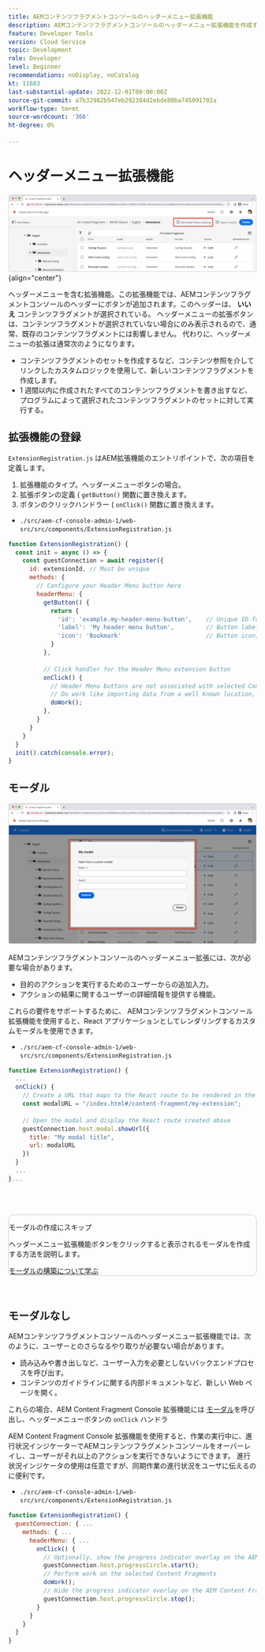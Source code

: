 ```yaml
---
title: AEMコンテンツフラグメントコンソールのヘッダーメニュー拡張機能
description: AEMコンテンツフラグメントコンソールのヘッダーメニュー拡張機能を作成する方法について説明します。
feature: Developer Tools
version: Cloud Service
topic: Development
role: Developer
level: Beginner
recommendations: noDisplay, noCatalog
kt: 11603
last-substantial-update: 2022-12-01T00:00:00Z
source-git-commit: a7b32982b547eb292384d2ebde80ba745091702a
workflow-type: tm+mt
source-wordcount: '366'
ht-degree: 0%

---
```



# ヘッダーメニュー拡張機能

![ヘッダーメニュー拡張機能](./assets/header-menu/header-menu.png){align="center"}

ヘッダーメニューを含む拡張機能。この拡張機能では、AEMコンテンツフラグメントコンソールのヘッダーにボタンが追加されます。このヘッダーは、 __いいえ__ コンテンツフラグメントが選択されている。 ヘッダーメニューの拡張ボタンは、コンテンツフラグメントが選択されていない場合にのみ表示されるので、通常、既存のコンテンツフラグメントには影響しません。 代わりに、ヘッダーメニューの拡張は通常次のようになります。

+ コンテンツフラグメントのセットを作成するなど、コンテンツ参照を介してリンクしたカスタムロジックを使用して、新しいコンテンツフラグメントを作成します。
+ 1 週間以内に作成されたすべてのコンテンツフラグメントを書き出すなど、プログラムによって選択されたコンテンツフラグメントのセットに対して実行する。

## 拡張機能の登録

`ExtensionRegistration.js` はAEM拡張機能のエントリポイントで、次の項目を定義します。

1. 拡張機能のタイプ。ヘッダーメニューボタンの場合。
1. 拡張ボタンの定義 ( `getButton()` 関数に置き換えます。
1. ボタンのクリックハンドラー ( `onClick()` 関数に置き換えます。

+ `./src/aem-cf-console-admin-1/web-src/src/components/ExtensionRegistration.js`

```javascript
function ExtensionRegistration() {
  const init = async () => {
    const guestConnection = await register({
      id: extensionId, // Must be unique
      methods: {
        // Configure your Header Menu button here
        headerMenu: {
          getButton() {
            return {
              'id': 'example.my-header-menu-button',    // Unique ID for the button
              'label': 'My header menu button',         // Button label 
              'icon': 'Bookmark'                        // Button icon; get name from: https://spectrum.adobe.com/page/icons/ (Remove spaces, keep uppercase)
            }
          },

          // Click handler for the Header Menu extension button
          onClick() {
            // Header Menu buttons are not associated with selected Content Fragment, and thus are not provided a selection parameter.        
            // Do work like importing data from a well known location, or exporting a welll known set of data
            doWork();            
          },
        }
      }
    }
  }
  init().catch(console.error);
}
```

## モーダル

![モーダル](./assets/modal/modal.png)

AEMコンテンツフラグメントコンソールのヘッダーメニュー拡張には、次が必要な場合があります。

+ 目的のアクションを実行するためのユーザーからの追加入力。
+ アクションの結果に関するユーザーの詳細情報を提供する機能。

これらの要件をサポートするために、 AEMコンテンツフラグメントコンソール拡張機能を使用すると、React アプリケーションとしてレンダリングするカスタムモーダルを使用できます。

+ `./src/aem-cf-console-admin-1/web-src/src/components/ExtensionRegistration.js`

```javascript
function ExtensionRegistration() {
  ...
  onClick() {
    // Create a URL that maps to the React route to be rendered in the modal
    const modalURL = "/index.html#/content-fragment/my-extension";

    // Open the modal and display the React route created above
    guestConnection.host.modal.showUrl({
      title: "My modal title",
      url: modalURL
    })     
  }
  ...     
}...
```

<div class="column is-8-desktop is-full-mobile is-half-tablet" style="
    border: solid 1px #ccc;
    border-radius: 10px;
    margin: 4rem auto;
">
  <div class="is-flex is-padded-small is-padded-big-mobile">
    <div>
      <p class="has-text-weight-bold is-size-36 is-size-27-touch is-margin-bottom-big has-text-blackest">モーダルの作成にスキップ</p>
      <p class="has-text-blackest">ヘッダーメニュー拡張機能ボタンをクリックすると表示されるモーダルを作成する方法を説明します。</p>
      <div class="has-align-start is-margin-top-big">
        <a href="./modal.md" target="_blank" class="spectrum-Button spectrum-Button--outline spectrum-Button--primary spectrum-Button--sizeM">
          <span class="spectrum-Button-label has-no-wrap has-text-weight-bold" title="モーダルの構築について学ぶ">モーダルの構築について学ぶ</span>
        </a>
      </div>
    </div>
  </div>
</div>

## モーダルなし

AEMコンテンツフラグメントコンソールのヘッダーメニュー拡張機能では、次のように、ユーザーとのさらなるやり取りが必要ない場合があります。

+ 読み込みや書き出しなど、ユーザー入力を必要としないバックエンドプロセスを呼び出す。
+ コンテンツのガイドラインに関する内部ドキュメントなど、新しい Web ページを開く。

これらの場合、AEM Content Fragment Console 拡張機能には [モーダル](#modal)を呼び出し、ヘッダーメニューボタンの `onClick` ハンドラ

AEM Content Fragment Console 拡張機能を使用すると、作業の実行中に、進行状況インジケーターでAEMコンテンツフラグメントコンソールをオーバーレイし、ユーザーがそれ以上のアクションを実行できないようにできます。 進行状況インジケータの使用は任意ですが、同期作業の進行状況をユーザに伝えるのに便利です。

+ `./src/aem-cf-console-admin-1/web-src/src/components/ExtensionRegistration.js`

```javascript
function ExtensionRegistration() {
  guestConnection: { ...
    methods: { ...
      headerMenu: { ...
        onClick() {
          // Optionally, show the progress indicator overlay on the AEM Content Fragment console
          guestConnection.host.progressCircle.start();
          // Perform work on the selected Content Fragments
          doWork();
          // Hide the progress indicator overlay on the AEM Content Fragment console when the work is done
          guestConnection.host.progressCircle.stop();
        }
      }
    }
  }
}
```
